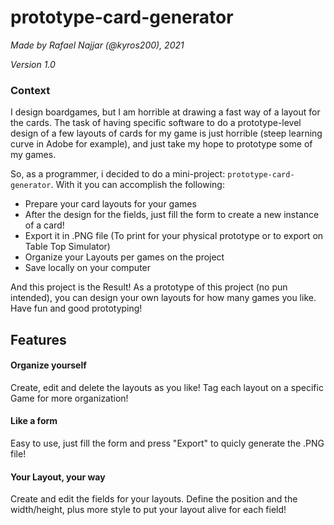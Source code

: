 # prototype-card-generator

*Made by Rafael Najjar (@kyros200), 2021*

*Version 1.0*

### Context

I design boardgames, but I am horrible at drawing a fast way of a layout for the cards. The task of having specific software to do a prototype-level design of a few layouts of cards for my game is just horrible (steep learning curve in Adobe for example), and just take my hope to prototype some of my games.

So, as a programmer, i decided to do a mini-project: `prototype-card-generator`. With it you can accomplish the following:
* Prepare your card layouts for your games
* After the design for the fields, just fill the form to create a new instance of a card!
* Export it in .PNG file (To print for your physical prototype or to export on Table Top Simulator)
* Organize your Layouts per games on the project
* Save locally on your computer

And this project is the Result! As a prototype of this project (no pun intended), you can design your own layouts for how many games you like. Have fun and good prototyping!

## Features

#### Organize yourself
Create, edit and delete the layouts as you like! Tag each layout on a specific Game for more organization!

#### Like a form
Easy to use, just fill the form and press "Export" to quicly generate the .PNG file!

#### Your Layout, your way
Create and edit the fields for your layouts. Define the position and the width/height, plus more style to put your layout alive for each field!
